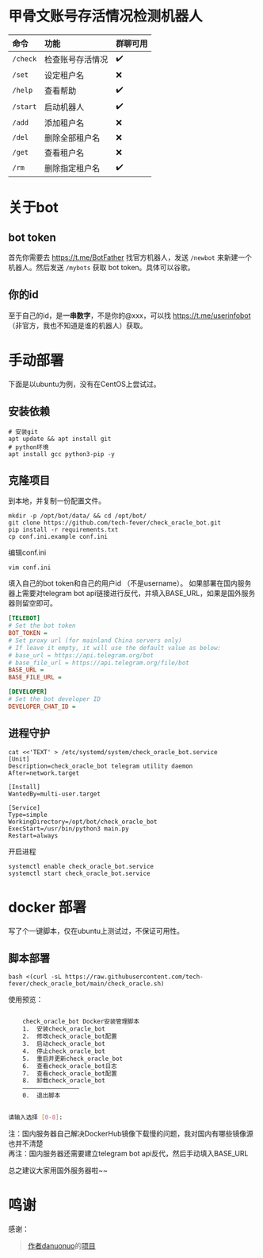 # 甲骨文账号存活情况检测机器人

| 命令       | 功能       | 群聊可用 |
|:---------|:---------|:-----|
| `/check` | 检查账号存活情况 | ✔️   |
| `/set`   | 设定租户名    | ❌    |
| `/help`  | 查看帮助     | ✔️   |
| `/start` | 启动机器人    | ✔️   |
| `/add`   | 添加租户名    | ❌    |
| `/del`   | 删除全部租户名  | ❌    |
| `/get`   | 查看租户名    | ❌    |
| `/rm`    | 删除指定租户名  | ✔️   |

# 关于bot

## bot token

首先你需要去 https://t.me/BotFather 找官方机器人，发送 `/newbot` 来新建一个机器人。然后发送 `/mybots` 获取 bot token。具体可以谷歌。

## 你的id

至于自己的id，是**一串数字**，不是你的@xxx，可以找 https://t.me/userinfobot （非官方，我也不知道是谁的机器人）获取。

# 手动部署

下面是以ubuntu为例，没有在CentOS上尝试过。

## 安装依赖

```shell
# 安装git
apt update && apt install git
# python环境
apt install gcc python3-pip -y
```

## 克隆项目

到本地，并复制一份配置文件。

```shell
mkdir -p /opt/bot/data/ && cd /opt/bot/
git clone https://github.com/tech-fever/check_oracle_bot.git
pip install -r requirements.txt
cp conf.ini.example conf.ini
```

编辑conf.ini

```shell
vim conf.ini
```

填入自己的bot token和自己的用户id （不是username）。
如果部署在国内服务器上需要对telegram bot api链接进行反代，并填入BASE_URL，如果是国外服务器则留空即可。

```ini
[TELEBOT]
# Set the bot token
BOT_TOKEN =
# Set proxy url (for mainland China servers only)
# If leave it empty, it will use the default value as below:
# base_url = https://api.telegram.org/bot
# base_file_url = https://api.telegram.org/file/bot
BASE_URL =
BASE_FILE_URL =

[DEVELOPER]
# Set the bot developer ID
DEVELOPER_CHAT_ID =
```

## 进程守护

```shell
cat <<'TEXT' > /etc/systemd/system/check_oracle_bot.service
[Unit]
Description=check_oracle_bot telegram utility daemon
After=network.target

[Install]
WantedBy=multi-user.target

[Service]
Type=simple
WorkingDirectory=/opt/bot/check_oracle_bot
ExecStart=/usr/bin/python3 main.py
Restart=always
```

开启进程

```shell
systemctl enable check_oracle_bot.service
systemctl start check_oracle_bot.service
```

# docker 部署

写了个一键脚本，仅在ubuntu上测试过，不保证可用性。

## 脚本部署

```shell
bash <(curl -sL https://raw.githubusercontent.com/tech-fever/check_oracle_bot/main/check_oracle.sh)
```

使用预览：

```bash

    check_oracle_bot Docker安装管理脚本
    1.  安装check_oracle_bot
    2.  修改check_oracle_bot配置
    3.  启动check_oracle_bot
    4.  停止check_oracle_bot
    5.  重启并更新check_oracle_bot
    6.  查看check_oracle_bot日志
    7.  查看check_oracle_bot配置
    8.  卸载check_oracle_bot
    ————————————————
    0.  退出脚本
    

请输入选择 [0-8]:
``` 

注：国内服务器自己解决DockerHub镜像下载慢的问题，我对国内有哪些镜像源也并不清楚  
再注：国内服务器还需要建立telegram bot api反代，然后手动填入BASE_URL

总之建议大家用国外服务器啦~~

# 鸣谢

感谢：
> [作者danuonuo](https://github.com/danuonuo)的[项目](https://github.com//OracleAccountHeplerBot)
